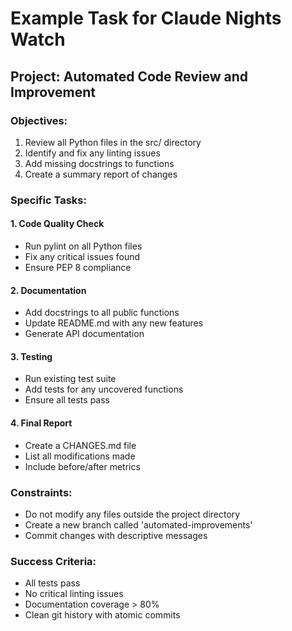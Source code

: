 # Example Task for Claude Nights Watch

## Project: Automated Code Review and Improvement

### Objectives:
1. Review all Python files in the src/ directory
2. Identify and fix any linting issues
3. Add missing docstrings to functions
4. Create a summary report of changes

### Specific Tasks:

#### 1. Code Quality Check
- Run pylint on all Python files
- Fix any critical issues found
- Ensure PEP 8 compliance

#### 2. Documentation
- Add docstrings to all public functions
- Update README.md with any new features
- Generate API documentation

#### 3. Testing
- Run existing test suite
- Add tests for any uncovered functions
- Ensure all tests pass

#### 4. Final Report
- Create a CHANGES.md file
- List all modifications made
- Include before/after metrics

### Constraints:
- Do not modify any files outside the project directory
- Create a new branch called 'automated-improvements'
- Commit changes with descriptive messages

### Success Criteria:
- All tests pass
- No critical linting issues
- Documentation coverage > 80%
- Clean git history with atomic commits
